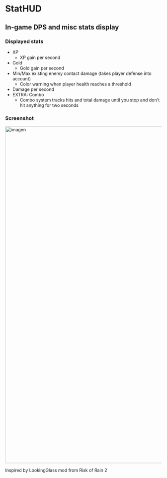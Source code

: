 # StatHUD
## In-game DPS and misc stats display

### Displayed stats

- XP
  - XP gain per second
- Gold
  - Gold gain per second
- Min/Max existing enemy contact damage (takes player defense into account)
  - Color warning when player health reaches a threshold
- Damage per second
- EXTRA: Combo
  - Combo system tracks hits and total damage until you stop and don't hit anything for two seconds

 
### Screenshot
<img width="1919" height="1079" alt="imagen" src="https://github.com/user-attachments/assets/2d3dc240-be2c-4d8e-a59f-7a41d0ae6ca5" />

Inspired by LookingGlass mod from Risk of Rain 2
